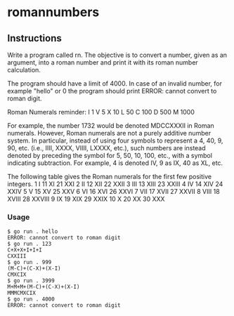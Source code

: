 # romannumbers

## Instructions

Write a program called rn. The objective is to convert a number, given as an argument, into a roman number and print it with its roman number calculation.

The program should have a limit of 4000. In case of an invalid number, for example "hello" or 0 the program should print ERROR: cannot convert to roman digit.

Roman Numerals reminder:
I 	1
V 	5
X 	10
L 	50
C 	100
D 	500
M 	1000

For example, the number 1732 would be denoted MDCCXXXII in Roman numerals. However, Roman numerals are not a purely additive number system. In particular, instead of using four symbols to represent a 4, 40, 9, 90, etc. (i.e., IIII, XXXX, VIIII, LXXXX, etc.), such numbers are instead denoted by preceding the symbol for 5, 50, 10, 100, etc., with a symbol indicating subtraction. For example, 4 is denoted IV, 9 as IX, 40 as XL, etc.

The following table gives the Roman numerals for the first few positive integers.
1 	I 	11 	XI 	21 	XXI
2 	II 	12 	XII 	22 	XXII
3 	III 	13 	XIII 	23 	XXIII
4 	IV 	14 	XIV 	24 	XXIV
5 	V 	15 	XV 	25 	XXV
6 	VI 	16 	XVI 	26 	XXVI
7 	VII 	17 	XVII 	27 	XXVII
8 	VIII 	18 	XVIII 	28 	XXVIII
9 	IX 	19 	XIX 	29 	XXIX
10 	X 	20 	XX 	30 	XXX
### Usage
```
$ go run . hello
ERROR: cannot convert to roman digit
$ go run . 123
C+X+X+I+I+I
CXXIII
$ go run . 999
(M-C)+(C-X)+(X-I)
CMXCIX
$ go run . 3999
M+M+M+(M-C)+(C-X)+(X-I)
MMMCMXCIX
$ go run . 4000
ERROR: cannot convert to roman digit
```
